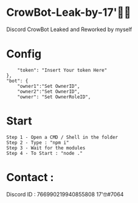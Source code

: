 # CrowBot-Leak-by-17'🕵️‍♂️
Discord CrowBot Leaked and Reworked by myself 


# Config

        "token": "Insert Your token Here"
    },
    "bot": { 
        "owner1":"Set OwnerID",
        "owner2":"Set OwnerID",
        "owner": "Set OwnerRoleID",

# Start 
```
Step 1 - Open a CMD / Shell in the folder
Step 2 - Type : "npm i"
Step 3 - Wait for the modules
Step 4 - To Start : "node ."

```

# Contact : 

Discord ID : 766990219940855808
17'🤓#7064

